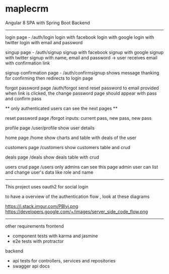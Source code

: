 # maplecrm

Angular 8 SPA with Spring Boot Backend

-----

login page - /auth/login
  login with facebook
  login with google
  login with twitter
  login with email and password

singup page - /auth/signup
  signup with facebook
  signup with google
  signup with twitter
  signup with name, email and password -> user receives email with confirmation link

signup confirmation page - /auth/confirmsignup
  shows message thanking for confirming
  then redirects to login page

forgot password page /auth/forgot
  send reset password to email provided
  when link is clicked, the change password page should appear with pass and confirm pass

** only authenticated users can see the next pages **

reset password page /forgot
  inputs: current pass, new pass,  new pass

profile page /user/profile
  show user details

home page /home
  show charts and table with deals of the user

customers page /customers
  show customers table and crud

deals page /deals
  show deals table with crud

users crud page /users
  only admins can see this page
  admin user can list and change user's data like role and name

----

This project uses oauth2 for social login

to have a overview of the authentication flow , look at these diagrams

https://i.stack.imgur.com/PBlvj.png
https://developers.google.com/+/images/server_side_code_flow.png


---- 
other requirements
frontend
  - component tests with karma and jasmine
  - e2e tests with protractor

backend
  - api tests for controllers, services and repositories
  - swagger api docs
